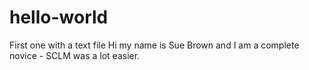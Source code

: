# hello-world
First one with a text file
Hi my name is Sue Brown and I am a complete novice - SCLM was a lot easier.
